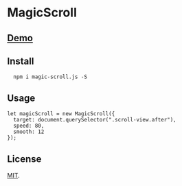 # MagicScroll

## [Demo](https://mudin.github.io/magic-scroll/)


## Install

```
  npm i magic-scroll.js -S
```

## Usage

```
let magicScroll = new MagicScroll({
  target: document.querySelector(".scroll-view.after"),
  speed: 80,
  smooth: 12
});
```

## License

[MIT](LICENSE).
